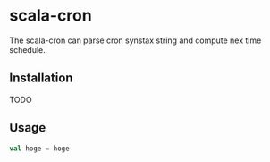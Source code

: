 # scala-cron
The scala-cron can parse cron synstax string and compute nex time schedule.

## Installation
TODO

## Usage
```scala
val hoge = hoge
```

